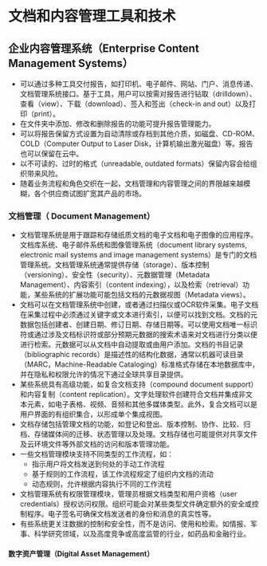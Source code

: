 # 文档和内容管理工具和技术

## 企业内容管理系统（Enterprise Content Management Systems）

- 可以通过多种工具交付报告，如打印机、电子邮件、网站、门户、消息传递、文档管理系统接口。基于工具，用户可以按需对报告进行钻取（drilldown）、查看（view）、下载（download）、签入和签出（check-in and out）以及打印（print）。
- 在文件夹中添加、修改和删除报告的功能可提升报告管理能力。
- 可以将报告保留方式设置为自动清除或存档到其他介质，如磁盘、CD-ROM、COLD（Computer Output to Laser Disk，计算机输出激光磁盘）等。报告也可以保留在云中。
- 以不可读的、过时的格式（unreadable, outdated formats）保留内容会给组织带来风险。
- 随着业务流程和角色交织在一起，文档管理和内容管理之间的界限越来越模糊，各个供应商试图扩宽其产品的市场。

### 文档管理（ Document Management）

- 文档管理系统是用于跟踪和存储纸质文档的电子文档和电子图像的应用程序。文档库系统、电子邮件系统和图像管理系统（document library systems, electronic mail systems and image management systems）是专门的文档管理系统。文档管理系统通常提供存储（storage）、版本控制（versioning）、安全性（security）、元数据管理（Metadata Management）、内容索引（content indexing），以及检索（retrieval）功能，某些系统的扩展功能可能包括文档的元数据视图（Metadata views）。
- 文档可以在文档管理系统中创建，或者通过扫描仪或OCR软件采集。电子文档在采集过程中必须通过关键字或文本进行索引，以便可以找到文档。文档的元数据包括创建者、创建日期、修订日期、存储日期等。可以使用文档唯一标识符或通过涉及文档标识符或部分预期元数据的搜索术语来对文档进行分类以便进行检索。元数据可以从文档中自动提取或由用户添加。文档的书目记录（bibliographic records）是描述性的结构化数据，通常以机器可读目录（MARC，Machine-Readable Cataloging）标准格式存储在本地数据库中，并在隐私和权限允许的情况下通过全球共享目录提供。
- 某些系统具有高级功能，如复合文档支持（compound document support）和内容复制（content replication）。文字处理软件创建符合文档并集成非文本元素，如电子表格、视频、音频和其他多媒体类型。此外，复合文档可以是用户界面的有组织集合，以形成单个集成视图。
- 文档存储包括管理文档的功能，如登记和登出、版本控制、协作、比较、归档、存储媒体间的迁移、状态管理以及处理。文档存储也可能提供对共享文件及云环境文件等外部文档的访问和版本管理功能。
- 一些文档管理模块支持不同类型的工作流程，如：
  - 指示用户将文档发送到何处的手动工作流程
  - 基于规则的工作流程，该工作流程规定了组织内文档的流动
  - 动态规则，允许根据内容执行不同的工作流程
- 文档管理系统有权限管理模块，管理员根据文档类型和用户资格（user credentials）授权访问权限。组织可能会对某些类型文件确定额外的安全或控制程序。电子签名可确保文档发送者的身份和消息的真实性等。
- 有些系统更关注数据的控制和安全性，而不是访问、使用和检索。如情报、军事、科学研究领域，以及高度竞争或高度监管的行业，如药品和金融行业。

#### 数字资产管理（Digital Asset Management）
